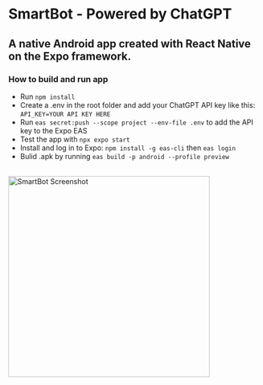 # SmartBot - Powered by ChatGPT
## A native Android app created with React Native on the Expo framework.

### How to build and run app
* Run `npm install`
* Create a .env in the root folder and add your ChatGPT API key like this: `API_KEY=YOUR API KEY HERE`
* Run `eas secret:push --scope project --env-file .env` to add the API key to the Expo EAS
* Test the app with `npx expo start`
* Install and log in to Expo: `npm install -g eas-cli` then `eas login`
* Bulid .apk by running `eas build -p android --profile preview`

</br>

<img src="https://user-images.githubusercontent.com/108831121/235083888-31d6536b-86a8-414f-9e74-6cb1fb936726.jpg" alt="SmartBot Screenshot" width="400"/>
